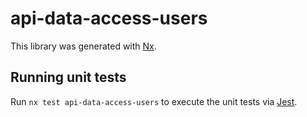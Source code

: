 # api-data-access-users

This library was generated with [Nx](https://nx.dev).

## Running unit tests

Run `nx test api-data-access-users` to execute the unit tests via [Jest](https://jestjs.io).
